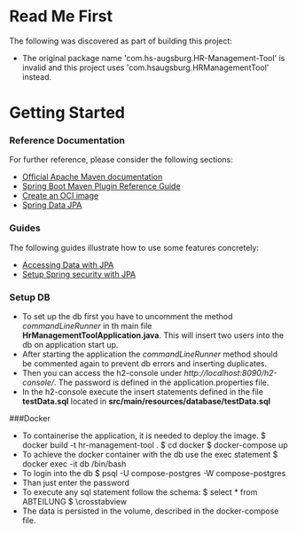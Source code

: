 # Read Me First
The following was discovered as part of building this project:

* The original package name 'com.hs-augsburg.HR-Management-Tool' is invalid and this project uses 'com.hsaugsburg.HRManagementTool' instead.

# Getting Started

### Reference Documentation
For further reference, please consider the following sections:

* [Official Apache Maven documentation](https://maven.apache.org/guides/index.html)
* [Spring Boot Maven Plugin Reference Guide](https://docs.spring.io/spring-boot/docs/2.7.5/maven-plugin/reference/html/)
* [Create an OCI image](https://docs.spring.io/spring-boot/docs/2.7.5/maven-plugin/reference/html/#build-image)
* [Spring Data JPA](https://docs.spring.io/spring-boot/docs/2.7.5/reference/htmlsingle/#data.sql.jpa-and-spring-data)

### Guides
The following guides illustrate how to use some features concretely:

* [Accessing Data with JPA](https://spring.io/guides/gs/accessing-data-jpa/)
* [Setup Spring security with JPA](https://www.youtube.com/watch?v=awcCiqBO36E&t=1627s&ab_channel=DanVega)

### Setup DB
* To set up the db first you have to uncomment the method _commandLineRunner_ in th main file **HrManagementToolApplication.java**.
This will insert two users into the db on application start up. 
* After starting the application the _commandLineRunner_ method should be commented again to prevent db errors and inserting duplicates.
* Then you can access the h2-console under _http://localhost:8090/h2-console/_. The password is defined in the application.properties file.
* In the h2-console execute the insert statements defined in the file **testData.sql** located in **src/main/resources/database/testData.sql**

###Docker
* To containerise the application, it is needed to deploy the image. 
$ docker build -t hr-management-tool .
$ cd docker
$ docker-compose up
* To achieve the docker container with the db use the exec statement
$ docker exec -it db /bin/bash
* To login into the db 
$ psql -U compose-postgres -W compose-postgres
* Than just enter the password
* To execute any sql statement follow the schema:
$ select * from ABTEILUNG
$ \crosstabview
* The data is persisted in the volume, described in the docker-compose file.